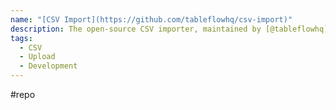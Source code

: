 ```yaml
---
name: "[CSV Import](https://github.com/tableflowhq/csv-import)"
description: The open-source CSV importer, maintained by [@tableflowhq](https://github.com/tableflowhq)
tags:
  - CSV
  - Upload
  - Development
---
```

#repo